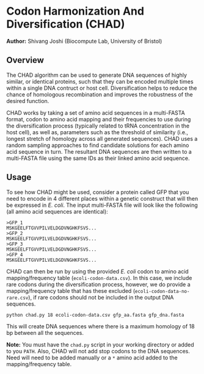 # Codon Harmonization And Diversification (CHAD)

**Author:** Shivang Joshi (Biocompute Lab, University of Bristol)

## Overview

The CHAD algorithm can be used to generate DNA sequences of highly similar, or identical proteins, such that they can be encoded multiple times within a single DNA contruct or host cell. Diversification helps to reduce the chance of homologous recombination and improves the robustness of the desired function.

CHAD works by taking a set of amino acid sequences in a multi-FASTA format, codon to amino acid mapping and their frequencies to use during the diversification process (typically related to tRNA concentration in the host cell), as well as, parameters such as the threshold of similarity (i.e., longest stretch of homology across all generated sequences). CHAD uses a random sampling approaches to find candidate solutions for each amino acid sequence in turn. The resultant DNA sequences are then written to a multi-FASTA file using the same IDs as their linked amino acid sequence.

## Usage

To see how CHAD might be used, consider a protein called GFP that you need to encode in 4 different places within a genetic construct that will then be expressed in _E. coli_. The input multi-FASTA file will look like the following (all amino acid sequences are identical):
```
>GFP_1
MSKGEELFTGVVPILVELDGDVNGHKFSVS...
>GFP_2
MSKGEELFTGVVPILVELDGDVNGHKFSVS...
>GFP_3
MSKGEELFTGVVPILVELDGDVNGHKFSVS...
>GFP_4
MSKGEELFTGVVPILVELDGDVNGHKFSVS...
```

CHAD can then be run by using the provided _E. coli_ codon to amino acid mapping/frequency table (`ecoli-codon-data.csv`). In this case, we include rare codons during the diversification process, however, we do provide a mapping/frequency table that has these excluded (`ecoli-codon-data-no-rare.csv`), if rare codons should not be included in the output DNA sequences.
```sh
python chad.py 18 ecoli-codon-data.csv gfp_aa.fasta gfp_dna.fasta
```
This will create DNA sequences where there is a maximum homology of 18 bp between all the sequences.

**Note:** You must have the `chad.py` script in your working directory or added to you `PATH`. Also, CHAD will not add stop codons to the DNA sequences. Need will need to be added manually or a `*` amino acid added to the mapping/frequency table.
